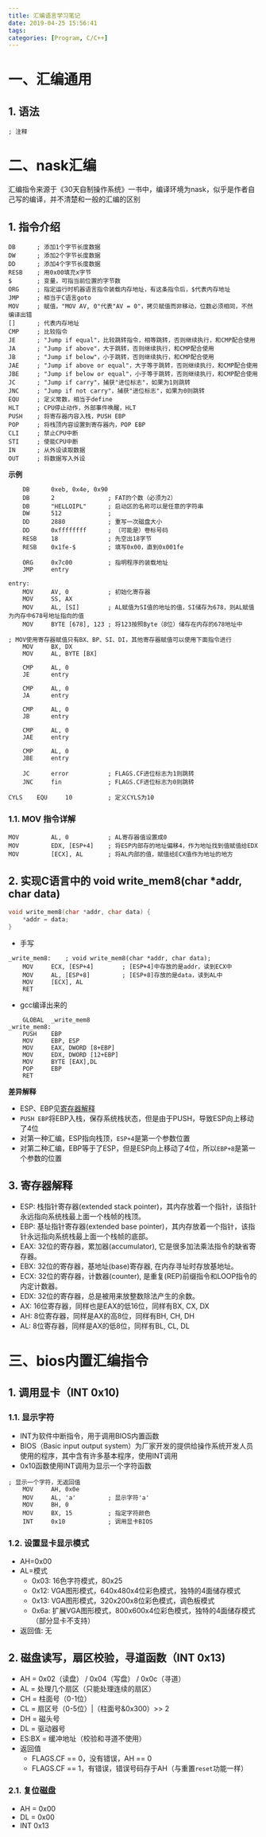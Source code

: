 ```yaml
---
title: 汇编语言学习笔记
date: 2019-04-25 15:56:41
tags:
categories: [Program, C/C++]
---
```


# 一、汇编通用

## 1. 语法

```assembly
; 注释
```

# 二、nask汇编

汇编指令来源于《30天自制操作系统》一书中，编译环境为nask，似乎是作者自己写的编译，并不清楚和一般的汇编的区别

## 1. 指令介绍

```assembly
DB      ; 添加1个字节长度数据
DW      ; 添加2个字节长度数据
DD      ; 添加4个字节长度数据
RESB    ; 用0x00填充x字节
$       ; 变量，可指当前位置的字节数
ORG     ; 指定运行时机器语言指令装载内存地址，有这条指令后，$代表内存地址
JMP     ; 相当于C语言goto
MOV     ; 赋值，"MOV AV, 0"代表"AV = 0"，拷贝赋值而非移动，位数必须相同，不然编译出错
[]      ; 代表内存地址
CMP     ; 比较指令
JE      ; "Jump if equal"，比较跳转指令，相等跳转，否则继续执行，和CMP配合使用
JA      ; "Jump if above"，大于跳转，否则继续执行，和CMP配合使用
JB      ; "Jump if below"，小于跳转，否则继续执行，和CMP配合使用
JAE     ; "Jump if above or equal"，大于等于跳转，否则继续执行，和CMP配合使用
JBE     ; "Jump if below or equal"，小于等于跳转，否则继续执行，和CMP配合使用
JC      ; "Jump if carry"，捕获"进位标志"，如果为1则跳转
JNC     ; "Jump if not carry"，捕获"进位标志"，如果为0则跳转
EQU     ; 定义常数，相当于define
HLT     ; CPU停止动作，外部事件唤醒，HLT
PUSH    ; 将寄存器内容入栈，PUSH EBP
POP     ; 将栈顶内容设置到寄存器内，POP EBP
CLI     ; 禁止CPU中断
STI     ; 使能CPU中断
IN      ; 从外设读取数据
OUT     ; 将数据写入外设
```

**示例**

```assembly
    DB      0xeb, 0x4e, 0x90
    DB      2               ; FAT的个数（必须为2）
    DB      "HELLOIPL"      ; 启动区的名称可以是任意的字符串
    DW      512             ;
    DD      2880            ; 重写一次磁盘大小
    DD      0xffffffff      ; （可能是）卷标号码
    RESB    18              ; 先空出18字节
    RESB    0x1fe-$         ; 填写0x00，直到0x001fe

    ORG     0x7c00          ; 指明程序的装载地址
    JMP     entry

entry:
    MOV     AV, 0           ; 初始化寄存器
    MOV     SS, AX
    MOV     AL, [SI]        ; AL赋值为SI值的地址的值，SI储存为678，则AL赋值为内存中678号地址指向的值
    MOV     BYTE [678], 123 ; 将123按照Byte（8位）储存在内存的678地址中

; MOV使用寄存器赋值只有BX、BP、SI、DI，其他寄存器赋值可以使用下面指令进行
    MOV     BX, DX
    MOV     AL, BYTE [BX]

    CMP     AL, 0
    JE      entry

    CMP     AL, 0
    JA      entry

    CMP     AL, 0
    JB      entry

    CMP     AL, 0
    JAE     entry

    CMP     AL, 0
    JBE     entry

    JC      error           ; FLAGS.CF进位标志为1则跳转
    JNC     fin             ; FLAGS.CF进位标志为0则跳转

CYLS    EQU     10          ; 定义CYLS为10
```

### 1.1. MOV 指令详解

```assembly
MOV         AL, 0           ; AL寄存器值设置成0
MOV         EDX, [ESP+4]    ; 将ESP内部存的地址偏移4，作为地址找到值赋值给EDX
MOV		    [ECX], AL       ; 将AL内部的值，赋值给ECX值作为地址的地方
```

## 2. 实现C语言中的 void write_mem8(char *addr, char data)

```cpp
void write_mem8(char *addr, char data) {
    *addr = data;
}
```

- 手写

```assembly
_write_mem8:	; void write_mem8(char *addr, char data);
    MOV		ECX, [ESP+4]		; [ESP+4]中存放的是addr，读到ECX中
    MOV		AL, [ESP+8]		    ; [ESP+8]存放的是data，读到AL中
    MOV		[ECX], AL
    RET
```

- gcc编译出来的

```assembly
	GLOBAL	_write_mem8
_write_mem8:
	PUSH	EBP
	MOV	    EBP, ESP
	MOV	    EAX, DWORD [8+EBP]
	MOV	    EDX, DWORD [12+EBP]
	MOV	    BYTE [EAX],DL
	POP	    EBP
	RET
```

**差异解释**

- ESP、EBP见[寄存器解释](#3-寄存器解释)
- `PUSH EBP`将EBP入栈，保存系统栈状态，但是由于PUSH，导致ESP向上移动了4位
- 对第一种汇编，ESP指向栈顶，`ESP+4`是第一个参数位置
- 对第二种汇编，EBP等于了ESP，但是ESP向上移动了4位，所以`EBP+8`是第一个参数的位置

## 3. 寄存器解释

- ESP: 栈指针寄存器(extended stack pointer)，其内存放着一个指针，该指针永远指向系统栈最上面一个栈帧的栈顶。
- EBP: 基址指针寄存器(extended base pointer)，其内存放着一个指针，该指针永远指向系统栈最上面一个栈帧的底部。
- EAX: 32位的寄存器，累加器(accumulator), 它是很多加法乘法指令的缺省寄存器。
- EBX: 32位的寄存器，基地址(base)寄存器, 在内存寻址时存放基地址。
- ECX: 32位的寄存器，计数器(counter), 是重复(REP)前缀指令和LOOP指令的内定计数器。
- EDX: 32位的寄存器，总是被用来放整数除法产生的余数。
- AX: 16位寄存器，同样也是EAX的低16位，同样有BX, CX, DX
- AH: 8位寄存器，同样是AX的高8位，同样有BH, CH, DH
- AL: 8位寄存器，同样是AX的低8位，同样有BL, CL, DL

# 三、bios内置汇编指令

## 1. 调用显卡（INT 0x10)

### 1.1. 显示字符

- INT为软件中断指令，用于调用BIOS内置函数
- BIOS（Basic input output system）为厂家开发的提供给操作系统开发人员使用的程序，其中含有许多基本程序，使用INT调用
- 0x10函数使用INT调用为显示一个字符函数

```nas
; 显示一个字符，无返回值
    MOV     AH, 0x0e
    MOV     AL, 'a'         ; 显示字符'a'
    MOV     BH, 0
    MOV     BX, 15          ; 指定字符颜色
    INT     0x10            ; 调用显卡BIOS
```

### 1.2. 设置显卡显示模式

- AH=0x00
- AL=模式
  - 0x03: 16色字符模式，80x25
  - 0x12: VGA图形模式，640x480x4位彩色模式，独特的4面储存模式
  - 0x13: VGA图形模式，320x200x8位彩色模式，调色板模式
  - 0x6a: 扩展VGA图形模式，800x600x4位彩色模式，独特的4面储存模式（部分显卡不支持）
- 返回值: 无


## 2. 磁盘读写，扇区校验，寻道函数（INT 0x13)

- AH = 0x02（读盘） / 0x04（写盘） / 0x0c（寻道）
- AL = 处理几个扇区（只能处理连续的扇区）
- CH = 柱面号（0-1位）
- CL = 扇区号（0-5位）|（柱面号&0x300）>> 2
- DH = 磁头号
- DL = 驱动器号
- ES:BX = 缓冲地址（校验和寻道不使用）
- 返回值
  - FLAGS.CF == 0，没有错误，AH == 0
  - FLAGS.CF == 1，有错误，错误号码存于AH（与重置`reset`功能一样）

### 2.1. 复位磁盘

- AH = 0x00
- DL = 0x00
- INT 0x13

